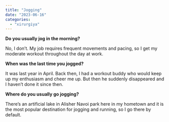 ```yaml
---
title: "Jogging"
date: "2023-06-16"
categories: 
  - "xirurgiya"
---
```


**Do you usually jog in the morning?**

No, I don’t. My job requires frequent movements and pacing, so I get my moderate workout throughout the day at work.

**When was the last time you jogged?**

It was last year in April. Back then, I had a workout buddy who would keep up my enthusiasm and cheer me up. But then he suddenly disappeared and I haven’t done it since then.

**Where do you usually go jogging?**

There’s an artificial lake in Alisher Navoi park here in my hometown and it is the most popular destination for jogging and running, so I go there by default.
